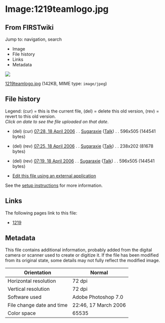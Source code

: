 # Image:1219teamlogo.jpg

## From FIRSTwiki

Jump to: navigation, search

- Image
- File history
- Links
- Metadata

![](/media/6/6a/1219teamlogo.jpg)

[1219teamlogo.jpg](/media/6/6a/1219teamlogo.jpg "1219teamlogo.jpg") (142KB, MIME type: `image/jpeg`)

## File history

Legend: (cur) = this is the current file, (del) = delete this old version, (rev) = revert to this old version.<br>
_Click on date to see the file uploaded on that date_.

- (del) (cur) [07:28, 18 April 2006](/media/6/6a/1219teamlogo.jpg "/media/6/6a/1219teamlogo.jpg") . . [Sugaraxie](/index.php?title=User:Sugaraxie&action=edit "User:Sugaraxie") ([Talk](/index.php?title=User_talk:Sugaraxie&action=edit "User talk:Sugaraxie")) . . 596x505 (144541 bytes)
- (del) (rev) [07:25, 18 April 2006](/media/archive/6/6a/20060418072803%211219teamlogo.jpg "/media/archive/6/6a/20060418072803!1219teamlogo.jpg") . . [Sugaraxie](/index.php?title=User:Sugaraxie&action=edit "User:Sugaraxie") ([Talk](/index.php?title=User_talk:Sugaraxie&action=edit "User talk:Sugaraxie")) . . 238x202 (81678 bytes)
- (del) (rev) [07:19, 18 April 2006](/media/archive/6/6a/20060418072521%211219teamlogo.jpg "/media/archive/6/6a/20060418072521!1219teamlogo.jpg") . . [Sugaraxie](/index.php?title=User:Sugaraxie&action=edit "User:Sugaraxie") ([Talk](/index.php?title=User_talk:Sugaraxie&action=edit "User talk:Sugaraxie")) . . 596x505 (144541 bytes)

- [Edit this file using an external application](/index.php?title=Image:1219teamlogo.jpg&action=edit&externaledit=true&mode=file "Image:1219teamlogo.jpg")

See the [setup instructions](http://meta.wikimedia.org/wiki/Help:External_editors "http://meta.wikimedia.org/wiki/Help:External_editors") for more information.

## Links

The following pages link to this file:

- [1219](1219 "1219")

## Metadata

This file contains additional information, probably added from the digital camera or scanner used to create or digitize it. If the file has been modified from its original state, some details may not fully reflect the modified image.

Orientation               | Normal
------------------------- | --------------------
Horizontal resolution     | 72 dpi
Vertical resolution       | 72 dpi
Software used             | Adobe Photoshop 7.0
File change date and time | 22:46, 17 March 2006
Color space               | 65535
